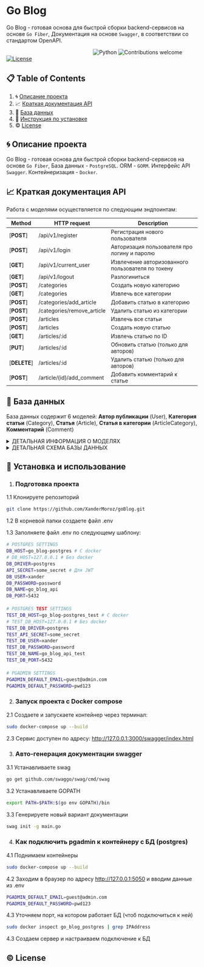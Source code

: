 # Go Blog

Go Blog - готовая основа для быстрой сборки backend-сервисов на основе `Go Fiber`,  Документация на основе `Swagger`, в соответствии со стандартом OpenAPI. 

&nbsp;&nbsp;&nbsp;&nbsp;&nbsp;&nbsp;&nbsp;&nbsp;&nbsp;&nbsp;&nbsp;&nbsp;&nbsp;&nbsp;&nbsp;&nbsp;&nbsp;&nbsp;&nbsp;&nbsp;&nbsp;&nbsp;&nbsp;&nbsp;&nbsp;&nbsp;&nbsp;&nbsp;&nbsp;&nbsp;&nbsp;&nbsp;&nbsp;&nbsp;&nbsp;&nbsp;&nbsp;&nbsp;&nbsp;&nbsp;&nbsp;&nbsp;&nbsp;&nbsp;&nbsp;&nbsp;&nbsp;&nbsp;&nbsp;&nbsp;&nbsp;&nbsp;&nbsp;&nbsp;&nbsp;&nbsp;&nbsp;
![Python](https://img.shields.io/badge/go-v1.20.1+-blue.svg)
![Contributions welcome](https://img.shields.io/badge/contributions-welcome-orange.svg)
[![License](https://img.shields.io/badge/license-MIT-blue.svg)](https://opensource.org/licenses/MIT)

## 📋 Table of Contents

1. 🌀 [Описание проекта](#what-is-this)
2. 📈 [Краткая документация API](#api_docs)
3. 💾 [База данных](#database_scheme)
4. 🚀 [Инструкция по установке](#installation)
5. ©️ [License](#license)

## <a name="what-is-this"> 🌀 Описание проекта</a>

Go Blog - готовая основа для быстрой сборки backend-сервисов на основе `Go Fiber`,  База данных - `PostgreSQL`. ORM - `GORM`. Интерфейс API `Swagger`. 
Контейнеризация - `Docker`. 
## <a name="api_docs"> 📈 Краткая документация API</a>


Работа с моделями осуществляется по следующим эндпоинтам:

| Method                         | HTTP request           | Description                          |
| ------------------------------ | ---------------------- | ------------------------------------ |
| [**POST**]           |  /api/v1/register        | Регистрация нового пользователя       |
| [**POST**] |  /api/v1/login    | Авторизация пользователя про логину и паролю        |
| [**GET**]            |  /api/v1/current_user         | Извлечение авторизованного пользователя по токену |
| [**GET**]              |  /api/v1/logout | Разлогиниться          |
| [**POST**]              |  /categories | Создать новую категорию          |
| [**GET**]              |  /categories | Извлечь все категории          |
| [**POST**]              |  /categories/add_article | Добавить статью в категорию          |
| [**POST**]              |  /categories/remove_article | Удалить статью из категории           |
| [**POST**]              |  /articles | Извлечь все статьи          |
| [**POST**]              |  /articles | Создать новую статью          |
| [**GET**]              |  /articles/:id | Извлечь статью по ID          |
| [**PUT**]              |  /articles/:id | Обновить статью (только для авторов)          |
| [**DELETE**]              |  /articles/:id | Удалить статью (только для авторов)          |
| [**POST**]              |  /article/{id}/add_comment | Добавить комментарий к статье          |




## <a name="database_scheme"> 💾 База данных </a>

База данных содержит 6 моделей: 
**Автор публикации** (User), 
**Категория статьи** (Category), 
**Cтатья** (Article),
**Статья в категории** (ArticleCategory), 
**Комментарий** (Comment)



<details>
<summary>ДЕТАЛЬНАЯ ИНФОРМАЦИЯ О МОДЕЛЯХ </summary>


</details>

<details>
<summary>ДЕТАЛЬНАЯ СХЕМА БАЗЫ ДАННЫХ</summary>

![Screen Shot](docs/extras/erd.jpg)

</details>

## <a name="installation"> 🚀  Установка и использование</a>

1. ### Подготовка проекта

1.1 Клонируете репозиторий
```sh
git clone https://github.com/XanderMoroz/goBlog.git
```

1.2 В корневой папки создаете файл .env


1.3 Заполняете файл .env по следующему шаблону:

```sh
# POSTGRES SETTINGS
DB_HOST=go_blog-postgres # С docker
# DB_HOST=127.0.0.1 # Без docker
DB_DRIVER=postgres
API_SECRET=some_secret # Для JWT
DB_USER=xander
DB_PASSWORD=password
DB_NAME=go_blog_api
DB_PORT=5432

# POSTGRES TEST SETTINGS
TEST_DB_HOST=go_blog-postgres_test # С docker
# TEST_DB_HOST=127.0.0.1 # Без docker
TEST_DB_DRIVER=postgres
TEST_API_SECRET=some_secret
TEST_DB_USER=xander
TEST_DB_PASSWORD=password
TEST_DB_NAME=go_blog_api_test
TEST_DB_PORT=5432

# PGADMIN SETTINGS
PGADMIN_DEFAULT_EMAIL=guest@admin.com
PGADMIN_DEFAULT_PASSWORD=pwd123
```


2. ### Запуск проекта с Docker compose
2.1 Создаете и запускаете контейнер через терминал:
```sh
sudo docker-compose up --build
```

2.3 Сервис доступен по адресу: http://127.0.0.1:3000/swagger/index.html

3. ### Авто-генерация документации swagger 
3.1 Устанавливаете swag
```sh
go get github.com/swaggo/swag/cmd/swag
```

3.2 Устанавливаете GOPATH
```sh
export PATH=$PATH:$(go env GOPATH)/bin
```

3.3 Генерируете новый вариант документации
```bash
swag init -g main.go
```

4. ### Как подключить pgadmin к контейнеру с БД (postgres)

4.1 Поднимаем контейнеры
```bash
sudo docker-compose up --build
```

4.2 Заходим в браузер по адресу http://127.0.0.1:5050 и вводим данные из .env
```bash
PGADMIN_DEFAULT_EMAIL=guest@admin.com
PGADMIN_DEFAULT_PASSWORD=pwd123
```

4.3 Уточняем порт, на котором работает БД (чтоб подключиться к ней) 
```bash
sudo docker inspect go_blog_postgres | grep IPAddress
```

4.3 Создаем сервер и настраиваем подключение к БД 


## <a name="license"> ©️ License